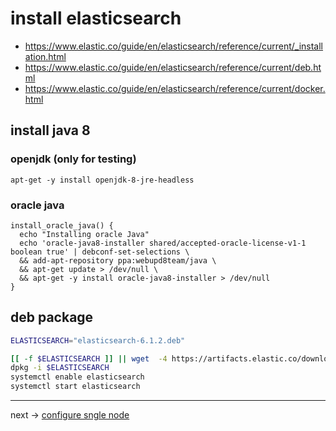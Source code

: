 # install elasticsearch

 * https://www.elastic.co/guide/en/elasticsearch/reference/current/_installation.html
 * https://www.elastic.co/guide/en/elasticsearch/reference/current/deb.html
 * https://www.elastic.co/guide/en/elasticsearch/reference/current/docker.html

## install java 8

### openjdk (only for testing)
```
apt-get -y install openjdk-8-jre-headless
```

### oracle java
```
install_oracle_java() {
  echo "Installing oracle Java"
  echo 'oracle-java8-installer shared/accepted-oracle-license-v1-1 boolean true' | debconf-set-selections \
  && add-apt-repository ppa:webupd8team/java \
  && apt-get update > /dev/null \
  && apt-get -y install oracle-java8-installer > /dev/null
}
```

## deb package
```bash
ELASTICSEARCH="elasticsearch-6.1.2.deb"

[[ -f $ELASTICSEARCH ]] || wget  -4 https://artifacts.elastic.co/downloads/elasticsearch/$ELASTICSEARCH
dpkg -i $ELASTICSEARCH
systemctl enable elasticsearch
systemctl start elasticsearch
```

----
next -> [configure sngle node](elastic.config.single.md)
